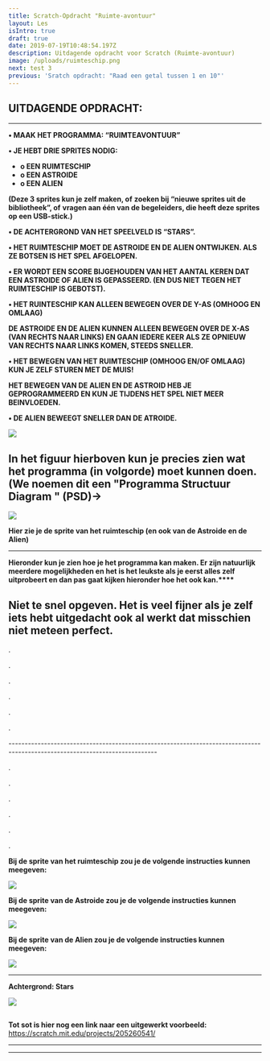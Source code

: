 ```yaml
---
title: Scratch-Opdracht "Ruimte-avontuur"
layout: Les
isIntro: true
draft: true
date: 2019-07-19T10:48:54.197Z
description: Uitdagende opdracht voor Scratch (Ruimte-avontuur)
image: /uploads/ruimteschip.png
next: test 3
previous: 'Sratch opdracht: "Raad een getal tussen 1 en 10"'
---
```

## **UITDAGENDE OPDRACHT:**

- - -

**•	MAAK HET PROGRAMMA:  “RUIMTEAVONTUUR”**

**•	JE HEBT DRIE SPRITES NODIG:**

* **o	EEN RUIMTESCHIP**
* **o	EEN ASTROIDE**
* **o	EEN ALIEN**

**(Deze 3 sprites kun je zelf maken, of** **zoeken bij “nieuwe sprites uit de bibliotheek”, of** **vragen aan één van de begeleiders, die heeft deze sprites op een USB-stick.)**

**•	DE ACHTERGROND VAN HET SPEELVELD IS “STARS”.**

**•	HET RUIMTESCHIP MOET DE ASTROIDE EN DE ALIEN ONTWIJKEN. ALS ZE BOTSEN IS HET SPEL AFGELOPEN.**

**•	ER WORDT EEN SCORE BIJGEHOUDEN VAN HET AANTAL KEREN DAT EEN ASTROIDE OF ALIEN IS GEPASSEERD. (EN DUS NIET TEGEN HET RUIMTESCHIP IS GEBOTST).**

**•	HET RUINTESCHIP KAN ALLEEN BEWEGEN OVER DE Y-AS (OMHOOG EN OMLAAG)**

**DE ASTROIDE EN DE ALIEN KUNNEN ALLEEN BEWEGEN OVER DE X-AS (VAN RECHTS NAAR LINKS) EN GAAN IEDERE KEER ALS ZE OPNIEUW VAN RECHTS NAAR LINKS KOMEN, STEEDS SNELLER.**

**•	HET BEWEGEN VAN HET RUIMTESCHIP (OMHOOG EN/OF OMLAAG) KUN JE ZELF STUREN MET DE MUIS!**

**HET BEWEGEN VAN DE ALIEN EN DE ASTROID HEB JE GEPROGRAMMEERD EN KUN JE TIJDENS HET SPEL NIET MEER BEINVLOEDEN.**

**•	DE ALIEN BEWEEGT SNELLER DAN DE ATROIDE.**

![](/uploads/psd-ruimteschip.png)

## **In het figuur hierboven kun je precies zien wat het programma (in volgorde) moet kunnen doen. (We noemen dit een  "Programma Structuur Diagram " (PSD)->**

![](/uploads/ruimteschip-sprites.png)

**Hier zie je de sprite van het ruimteschip (en ook van de Astroide en de Alien)** 

- - -

**Hieronder kun je zien hoe je het programma kan maken. Er zijn natuurlijk meerdere mogelijkheden en het is het leukste als je eerst alles zelf uitprobeert en dan pas gaat kijken hieronder hoe het ook kan.\*\*\*\***

## **Niet te snel opgeven. Het is veel fijner als je zelf iets hebt uitgedacht ook al werkt dat misschien niet meteen perfect.**

.

.

.

.

.

.

\----------------------------------------------------------------------------------------------------------------------------

.

.

.

.

.

.

**Bij de sprite van het ruimteschip zou je de volgende instructies kunnen meegeven:**

![](/uploads/instrucries-bij-sprite-ruimteschip.png)

**Bij de sprite van de Astroide zou je de volgende instructies kunnen meegeven:**

![](/uploads/instructies-bij-sprite-astroide.png)

**Bij de sprite van de Alien zou je de volgende instructies kunnen meegeven:**

![](/uploads/instructies-bij-srpite-alien.png)

- - -

**Achtergrond: Stars**

![](/uploads/achtergrond-stars.png)

## 

**Tot sot is hier nog een link naar een uitgewerkt voorbeeld:** https://scratch.mit.edu/projects/205260541/

- - -

- - -

![]()
